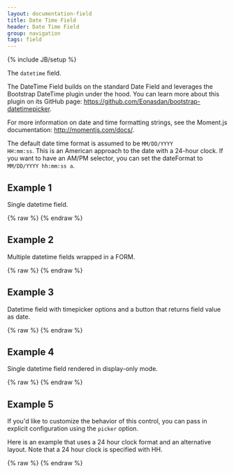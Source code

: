 ```yaml
---
layout: documentation-field
title: Date Time Field
header: Date Time Field
group: navigation
tags: field
---
```

{% include JB/setup %}

The ```datetime``` field.

The DateTime Field builds on the standard Date Field and leverages the Bootstrap DateTime plugin under the hood.
You can learn more about this plugin on its GitHub page:
<a href="https://github.com/Eonasdan/bootstrap-datetimepicker">https://github.com/Eonasdan/bootstrap-datetimepicker</a>.

For more information on date and time formatting strings, see the Moment.js documentation:
<a href="http://momentjs.com/docs/">http://momentjs.com/docs/</a>.

The default date time format is assumed to be <code>MM/DD/YYYY HH:mm:ss</code>.  This is an American approach to the
date with a 24-hour clock.  If you want to have an AM/PM selector, you can set the dateFormat to
<code>MM/DD/YYYY hh:mm:ss a</code>.

<!-- INCLUDE_API_DOCS: datetime -->


## Example 1
Single datetime field.
<div id="field1"> </div>
{% raw %}
<script type="text/javascript" id="field1-script">
$("#field1").alpaca({
    "schema": {
        "format": "datetime"
    }
});
</script>
{% endraw %}


## Example 2
Multiple datetime fields wrapped in a FORM.
<div id="field2"> </div>
{% raw %}
<script type="text/javascript" id="field2-script">
$("#field2").alpaca({
    "data" : {
        "start" : "10/12/2015 13:20",
        "end" : "10/15/2015 18:55"
    },
    "schema": {
        "type" : "object",
        "properties" : {
            "start" : {
                "title" : "Start",
                "description" : "Select your start datetime.",
                "format": "datetime"
            },
            "end" : {
                "title" : "End",
                "description" : "Select your end datetime.",
                "format": "datetime"
            }
        }
    },
    "options" : {
        "form":{
            "attributes":{
                "action":"../../endpoints/echo.php",
                "method":"post"
            },
            "buttons":{
                "submit":{},
                "reset":{}
            }
        }
    }
});
</script>
{% endraw %}


## Example 3
Datetime field with timepicker options and a button that returns field value as date.
<div id="field3"> </div>
{% raw %}
<script type="text/javascript" id="field3-script">
$("#field3").alpaca({
    "schema": {
        "title" : "Datetime",
        "description" : "Pick your datetime.",
        "format": "datetime"
    },
    "options": {
        "picker": {
            "format": "DD/MM/YYYY HH:mm:ss",
            "extraFormats": [
                "DD/MM/YYYY hh:mm:ss a"
            ]
        }
    },
    "postRender": function(form) {
        var button = $("<div><button class='btn btn-default'>Get Datetime</button></div>");
        button.click(function() {
            alert(form.getDate());
        }).appendTo($("#field3"));
    }
});
</script>
{% endraw %}


## Example 4
Single datetime field rendered in display-only mode.
<div id="field4"> </div>
{% raw %}
<script type="text/javascript" id="field4-script">
$("#field4").alpaca({
    "data" : "02/05/2013 05:00",
    "schema": {
        "format": "datetime"
    },
    "options": {
        "label": "The current date and time"
    },
    "view": "bootstrap-display"
});
</script>
{% endraw %}


## Example 5
If you'd like to customize the behavior of this control, you can pass in explicit configuration using the ```picker```
option.

Here is an example that uses a 24 hour clock format and an alternative layout.  Note that a 24 hour clock is specified
with HH.

<div id="field5"> </div>
{% raw %}
<script type="text/javascript" id="field5-script">
$("#field5").alpaca({
    "data" : "02/05/2014 05:00",
    "schema": {
        "format": "datetime"
    },
    "options": {
        "label": "The current date and time",
        "picker": {
            "sideBySide": false,
        },
        "dateFormat": "YYYY-MM-DD HH:mm:ss"
    }
});
</script>
{% endraw %}
